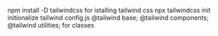 npm install -D tailwindcss for istalling tailwind css
npx tailwindcss init initionalize tailwind config.js
@tailwind base;
@tailwind components;
@tailwind utilities; for classes
